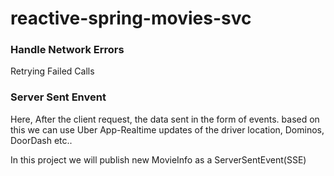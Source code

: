 # reactive-spring-movies-svc

### Handle Network Errors

 Retrying Failed Calls

### Server Sent Envent
Here, After the client request, the data sent in the form of events.
based on this we can use Uber App-Realtime updates of the driver location, Dominos, DoorDash etc..

In this project we will publish new MovieInfo as a ServerSentEvent(SSE)